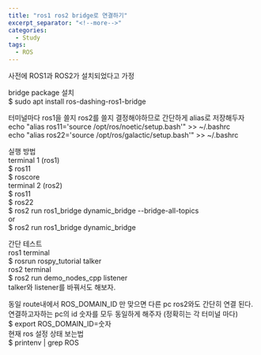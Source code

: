 ```yaml
---
title: "ros1 ros2 bridge로 연결하기"
excerpt_separator: "<!--more-->"
categories:
  - Study
tags:
  - ROS
---
```


사전에 ROS1과 ROS2가 설치되었다고 가정

bridge package 설치  
$ sudo apt install ros-dashing-ros1-bridge

터미널마다 ros1을 쓸지 ros2를 쓸지 결정해야하므로 간단하게 alias로 저장해두자  
echo "alias ros11='source /opt/ros/noetic/setup.bash'" >> ~/.bashrc  
echo "alias ros22='source /opt/ros/galactic/setup.bash'" >> ~/.bashrc

실행 방법  
terminal 1 (ros1)  
$ ros11  
$ roscore  
terminal 2 (ros2)  
$ ros11  
$ ros22  
$ ros2 run ros1_bridge dynamic_bridge --bridge-all-topics  
or  
$ ros2 run ros1_bridge dynamic_bridge

간단 테스트  
ros1 terminal  
$ rosrun rospy_tutorial talker  
ros2 terminal  
$ ros2 run demo_nodes_cpp listener  
talker와 listener를 바꿔서도 해보자.

동일 route내에서 ROS_DOMAIN_ID 만 맞으면 다른 pc ros2와도 간단히 연결 된다.  
연결하고자하는 pc의 id 숫자를 모두 동일하게 해주자 (정확히는 각 터미널 마다)  
$ export ROS_DOMAIN_ID=숫자  
현재 ros 설정 상태 보는법  
$ printenv | grep ROS
